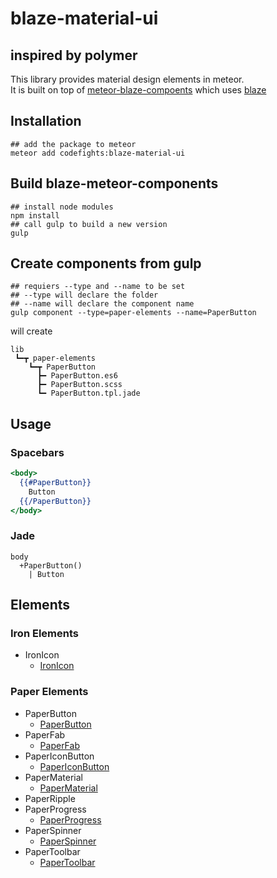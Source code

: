 # blaze-material-ui

## inspired by polymer

This library provides material design elements in meteor.  
It is built on top of [meteor-blaze-compoents](https://github.com/peerlibrary/meteor-blaze-components) which uses [blaze](https://github.com/meteor/blaze)

## Installation

```shell
## add the package to meteor
meteor add codefights:blaze-material-ui
```

## Build blaze-meteor-components

```shell
## install node modules
npm install
## call gulp to build a new version
gulp
```

## Create components from gulp

```shell
## requiers --type and --name to be set
## --type will declare the folder
## --name will declare the component name
gulp component --type=paper-elements --name=PaperButton
```

will create
```
lib
 ┗━┳ paper-elements
    ┗━┳ PaperButton
      ┣━ PaperButton.es6
      ┣━ PaperButton.scss
      ┗━ PaperButton.tpl.jade
```

## Usage

### Spacebars
```handlebars
<body>
  {{#PaperButton}}
    Button
  {{/PaperButton}}
</body>
```

### Jade
```jade
body
  +PaperButton() 
    | Button
```

## Elements

### Iron Elements
* IronIcon
  * [IronIcon](lib/iron-elements/IronIcon)


### Paper Elements
* PaperButton
  * [PaperButton](lib/paper-elements/PaperButton)
* PaperFab
  * [PaperFab](lib/paper-elements/PaperFab)
* PaperIconButton
  * [PaperIconButton](lib/paper-elements/PaperIconButton)
* PaperMaterial
  * [PaperMaterial](lib/paper-elements/PaperMaterial)
* PaperRipple
* PaperProgress
  * [PaperProgress](lib/paper-elements/PaperProgress)
* PaperSpinner
  * [PaperSpinner](lib/paper-elements/PaperSpinner)
* PaperToolbar
  * [PaperToolbar](lib/paper-elements/PaperToolbar)

